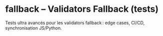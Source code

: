 # fallback – Validators Fallback (tests)

Tests ultra avancés pour les validators fallback : edge cases, CI/CD, synchronisation JS/Python.
